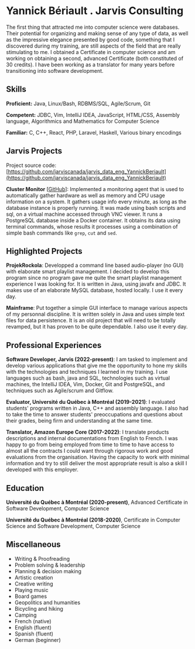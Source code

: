 # Yannick Bériault . Jarvis Consulting

The first thing that attracted me into computer science were databases. Their potential for organizing and making sense of any type of data, as well as the impressive elegance presented by good code, something that I discovered during my training, are still aspects of the field that are really stimulating to me. I obtained a Certificate in computer science and am working on obtaining a second, advanced Certificate (both constituted of 30 credits). I have been working as a translator for many years before transitioning into software development.

## Skills

**Proficient:** Java, Linux/Bash, RDBMS/SQL, Agile/Scrum, Git

**Competent:** JDBC, Vim, IntelliJ IDEA, JavaScript, HTML/CSS, Assembly language, Algorithmics and Mathematics for Computer Science

**Familiar:** C, C++, React, PHP, Laravel, Haskell, Various binary encodings

## Jarvis Projects

Project source code: [https://github.com/jarviscanada/jarvis_data_eng_YannickBeriault](https://github.com/jarviscanada/jarvis_data_eng_YannickBeriault)


**Cluster Monitor** [[GitHub](https://github.com/jarviscanada/jarvis_data_eng_YannickBeriault/tree/master/linux_sql)]: Implemented a monitoring agent that is used to automatically gather hardware as well as memory and CPU usage information on a system. It gathers usage info every minute, as long as the database instance is properly running. It was made using bash scripts and sql, on a virtual machine accessed through VNC viewer. It runs a PostgreSQL database inside a Docker container. It obtains its data using terminal commands, whose results it processes using a combination of simple bash commands like `grep`, `cut` and `sed`.


## Highlighted Projects
**ProjekRockola**: Developped a command line based audio-player (no GUI) with elaborate smart playlist management. I decided to develop this program since no program gave me quite the smart playlist management experience I was looking for. It is written in Java, using javafx and JDBC. It makes use of an elaborate MySQL database, hosted locally. I use it every day.

**Mainframe**: Put together a simple GUI interface to manage various aspects of my personnal discipline. It is written solely in Java and uses simple text files for data persistence. It is an old project that will need to be totally revamped, but it has proven to be quite dependable. I also use it every day.


## Professional Experiences

**Software Developer, Jarvis (2022-present)**: I am tasked to implement and develop various applications that give me the opportunity to hone my skills with the technologies and techniques I learned in my training. I use languages such as bash, java and SQL, technologies such as virtual machines, the IntelliJ IDEA, Vim, Docker, Git and PostgreSQL, and techniques such as Agile/scrum and Gitflow.

**Evaluator, Université du Québec à Montréal (2019-2021)**: I evaluated students' programs written in Java, C++ and assembly language. I also had to take the time to answer students' preoccupations and questions about their grades, being firm and understanding at the same time.

**Translator, Amazon Europe Core (2017-2022)**: I translate products descriptions and internal documentations from English to French. I was happy to go from being employed from time to time to have access to almost all the contracts I could want through rigorous work and good evaluations from the organisation. Having the capacity to work with minimal information and try to still deliver the most appropriate result is also a skill I developed with this employer.


## Education
**Université du Québec à Montréal (2020-present)**, Advanced Certificate in Software Development, Computer Science

**Université du Québec à Montréal (2018-2020)**, Certificate in Computer Science and Software Development, Computer Science


## Miscellaneous
- Writing & Proofreading
- Problem solving & leadership
- Planning & decision making
- Artistic creation
- Creative writing
- Playing music
- Board games
- Geopolitics and humanities
- Bicycling and hiking
- Camping
- French (native)
- English (fluent)
- Spanish (fluent)
- German (beginner)
